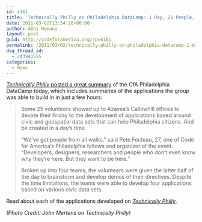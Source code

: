 ```yaml
---
id: 4161
title: 'Technically Philly on Philadelphia DataCamp: 1 Day, 25 People, 4 Apps'
date: 2011-03-02T13:54:16+00:00
author: Abhi Nemani
layout: post
guid: http://codeforamerica.org/?p=4161
permalink: /2011/03/02/technically-philly-on-philadelphia-datacamp-1-day-25-people-4-apps/
dsq_thread_id:
  - 243941555
categories:
  - News
---
```

<img src="http://codeforamerica.org/wp-content/uploads/2011/03/library_phone_app-300x235.jpg" alt="" title="library_phone_app" class="alignright size-medium wp-image-4162" />[_Technically Philly_ posted a great summary](http://technicallyphilly.com/2011/03/02/philly-data-camp-city-council-legislation-email-blast-philly-api-and-other-projects) of the CfA Philadelphia DataCamp today, which includes summaries of the applications the group was able to build in in just a few hours:

> Some 25 volunteers showed up to Azavea’s Callowhill offices to devote their Friday to the development of applications based around civic and geospatial data sets that can help Philadelphia citizens. And be created in a day’s time.
> 
> “We’ve got people from all walks,” said Pete Fecteau, 27, one of Code for America’s Philadelphia fellows and organizer of the event. “Developers, designers, researchers and people who don’t even know why they’re here. But they want to be here.”
> 
> Broken up into four teams, the volunteers were given the latter half of the day to brainstorm and develop demos of their directives. Despite the time limitations, the teams were able to develop four applications based on various civic data sets.

Read about each of the applications developed on _[Technically Philly](http://technicallyphilly.com/2011/03/02/philly-data-camp-city-council-legislation-email-blast-philly-api-and-other-projects)_.

_(Photo Credit: John Mertens on Technically Philly)_
